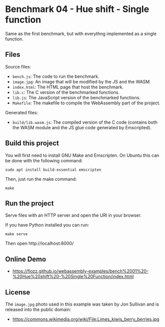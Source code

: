 # Benchmark 04 - Hue shift - Single function

Same as the first benchmark, but with everythng implemented as a single function.


## Files

Source files:

* `bench.js`: The code to run the benchmark.
* `image.jpg`: An image that will be modified by the JS and the WASM.
* `index.html`: The HTML page that host the benchmark.
* `lib.c`: The C version of the benchmarked functions.
* `lib.js`: The JavaScript version of the benchmarked functions.
* `Makefile`: The makefile to compile the WebAssembly part of the project.

Generated files:

* `build/lib.wasm.js`: The compiled version of the C code (contains both the WASM module and the JS glue code generated by Emscripted).


## Build this project

You will first need to install GNU Make and Emscripten. On Ubuntu this can be done with the following command:

    sudo apt install build-essential emscripten

Then, just run the make command:

    make


## Run the project

Serve files with an HTTP server and open the URI in your browser.

If you have Python installed you can run:

    make serve

Then open http://localhost:8000/


## Online Demo

* https://flozz.github.io/webassembly-examples/bench%2001%20-%20Hue%20shift%20-%20Single%20Function/index.html


## License

The `image.jpg` photo used in this example was taken by Jon Sullivan and is released into the public domain:

* https://commons.wikimedia.org/wiki/File:Limes_kiwis_berry_berries.jpg
